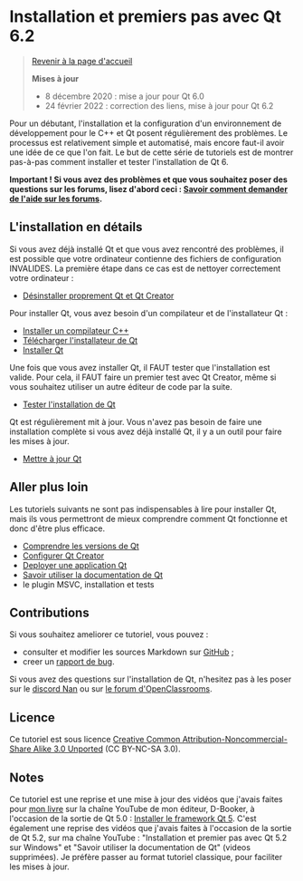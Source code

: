 
# Installation et premiers pas avec Qt 6.2

> [Revenir à la page d'accueil](../../README.md)
> 
> **Mises à jour**
>
> - 8 décembre 2020 : mise a jour pour Qt 6.0
> - 24 février 2022 : correction des liens, mise à jour pour Qt 6.2

Pour un débutant, l'installation et la configuration d'un environnement de développement pour le C++ et Qt posent 
régulièrement des problèmes. Le processus est relativement simple et automatisé, mais encore faut-il avoir une 
idée de ce que l'on fait. Le but de cette série de tutoriels est de montrer pas-à-pas comment installer et tester 
l'installation de Qt 6.

**Important ! Si vous avez des problèmes et que vous souhaitez poser des questions sur les forums, lisez d'abord 
ceci : [Savoir comment demander de l'aide sur les forums](help.md).**

## L'installation en détails

Si vous avez déjà installé Qt et que vous avez rencontré des problèmes, il est possible que votre ordinateur contienne
des fichiers de configuration INVALIDES. La première étape dans ce cas est de nettoyer correctement votre ordinateur :

- [Désinstaller proprement Qt et Qt Creator](uninstall.md)

Pour installer Qt, vous avez besoin d'un compilateur et de l'installateur Qt :

- [Installer un compilateur C++](compiler.md)
- [Télécharger l'installateur de Qt](download.md)
- [Installer Qt](installation.md)


Une fois que vous avez installer Qt, il FAUT tester que l'installation est valide. Pour cela, il FAUT faire un premier
test avec Qt Creator, même si vous souhaitez utiliser un autre éditeur de code par la suite.

- [Tester l'installation de Qt](test.md)

Qt est régulièrement mit à jour. Vous n'avez pas besoin de faire une installation complète si vous avez déjà installé Qt,
il y a un outil pour faire les mises à jour.

- [Mettre à jour Qt](update.md)

## Aller plus loin

Les tutoriels suivants ne sont pas indispensables à lire pour installer Qt, mais ils vous permettront de mieux comprendre
comment Qt fonctionne et donc d'être plus efficace.

- [Comprendre les versions de Qt](version.md)
- [Configurer Qt Creator](config.md)
- [Deployer une application Qt](deploy.md)
- [Savoir utiliser la documentation de Qt](documentation.md)
- le plugin MSVC, installation et tests

## Contributions

Si vous souhaitez ameliorer ce tutoriel, vous pouvez :

- consulter et modifier les sources Markdown sur [GitHub](https://github.com/GuillaumeBelz/guillaumebelz.github.io/tree/master/qt6/installation) ;
- creer un [rapport de bug](https://github.com/GuillaumeBelz/guillaumebelz.github.io/issues/new).

Si vous avez des questions sur l'installation de Qt, n'hesitez pas à les poser sur le [discord Nan](https://discordapp.com/invite/zcWp9sC) ou sur
[le forum d'OpenClassrooms](https://openclassrooms.com/forum/categorie/langage-c-1).

## Licence

Ce tutoriel est sous licence [Creative Common Attribution-Noncommercial-Share Alike 3.0 Unported](https://creativecommons.org/licenses/by-nc-sa/3.0/) 
(CC BY-NC-SA 3.0).

## Notes

Ce tutoriel est une reprise et une mise à jour des vidéos que j'avais faites pour 
[mon livre](http://www.d-booker.fr/110-qt-5-les-essentiels.html) sur la chaîne YouTube 
de mon éditeur, D-Booker, à l'occasion de la sortie de Qt 5.0 :
[Installer le framework Qt 5](https://www.youtube.com/watch?v=rYU4ONnyChc&list=PLJ0RWFYCJZYF1pxD5FlAFqQVYkmebeTUY). C'est également 
une reprise des vidéos que j'avais faites à l'occasion de la sortie de Qt 5.2, sur ma chaîne YouTube : 
"Installation et premier pas avec Qt 5.2 sur Windows" et "Savoir utiliser la documentation de Qt" (videos supprimées). Je préfère 
passer au format tutoriel classique, pour faciliter les mises à jour.

